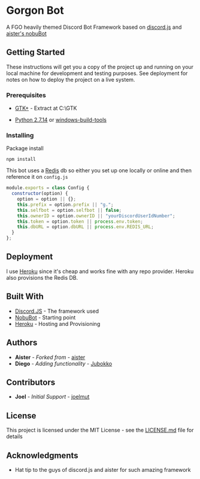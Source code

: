 # Gorgon Bot

A FGO heavily themed Discord Bot Framework based on [discord.js](https://github.com/discordjs/discord.js) and [aister's nobuBot](https://github.com/aister/nobuBot)

## Getting Started

These instructions will get you a copy of the project up and running on your local machine for development and testing purposes. See deployment for notes on how to deploy the project on a live system.

### Prerequisites

* [GTK+](http://www.npackd.org/p/org.gtk.GTKPlusBundle64/2.22.1) - Extract at C:\GTK

* [Python 2.7.14](https://www.python.org/downloads/) or [windows-build-tools](https://www.npmjs.com/package/windows-build-tools)

### Installing

Package install

```
npm install
```

This bot uses a [Redis](https://redis.io/) db so either you set up one locally or online and then reference it on `config.js`

``` js
module.exports = class Config {
  constructor(option) {
    option = option || {};
    this.prefix = option.prefix || "g.";
    this.selfbot = option.selfbot || false;
    this.ownerID = option.ownerID || "yourDiscordUserIdNumber";
    this.token = option.token || process.env.token;
    this.dbURL = option.dbURL || process.env.REDIS_URL;
  }
};
```

## Deployment

I use [Heroku](https://www.heroku.com/) since it's cheap and works fine with any repo provider. Heroku also provisions the Redis DB.

## Built With

* [Discord.JS](https://github.com/discordjs/discord.js) - The framework used
* [NobuBot](https://github.com/aister/nobuBot) - Starting point 
* [Heroku](https://www.heroku.com/home) - Hosting and Provisioning

## Authors

* **Aister** - *Forked from* - [aister](https://github.com/aister)
* **Diego** - *Adding functionality* - [Jubokko](https://github.com/Jubokko)

## Contributors

* **Joel** - *Initial Support* - [joelmut](https://github.com/joelmut)

## License

This project is licensed under the MIT License - see the [LICENSE.md](LICENSE.md) file for details

## Acknowledgments

* Hat tip to the guys of discord.js and aister for such amazing framework
